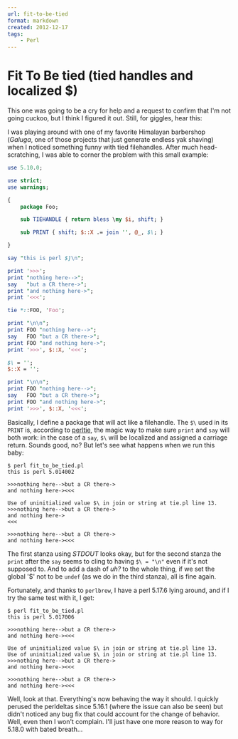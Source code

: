 ```yaml
---
url: fit-to-be-tied
format: markdown
created: 2012-12-17
tags:
    - Perl
---
```


# Fit To Be tied (tied handles and localized $\)

This one was going to be a cry for help and a request to confirm that I'm not
going cuckoo, but I think I figured it out. Still, for giggles, hear this:

I was playing around with one of my favorite Himalayan barbershop (*Galuga*, one
of those projects that just generate endless yak shaving) when I noticed
something funny with tied filehandles. After much head-scratching, I was able
to corner the problem with this small example:


```perl
use 5.10.0;

use strict;
use warnings;

{
    package Foo;

    sub TIEHANDLE { return bless \my $i, shift; }

    sub PRINT { shift; $::X .= join '', @_, $\; } 

}

say "this is perl $]\n";

print '>>>';
print "nothing here-->";
say   "but a CR there->";
print "and nothing here->";
print '<<<';

tie *::FOO, 'Foo';

print "\n\n";
print FOO "nothing here-->";
say   FOO "but a CR there->";
print FOO "and nothing here->";
print '>>>', $::X, '<<<';

$\ = '';
$::X = '';

print "\n\n";
print FOO "nothing here-->";
say   FOO "but a CR there->";
print FOO "and nothing here->";
print '>>>', $::X, '<<<';
```

Basically, I define a package that will act like a filehandle. The `$\` used
in its `PRINT` is, according to [perltie](http://perldoc.perl.org/perltie.html), the magic way to make sure
`print` and `say` will both work: in the case of a `say`, `$\` will be
localized and assigned a carriage return.  Sounds good, no? But let's see what
happens when we run this baby:


```
$ perl fit_to_be_tied.pl 
this is perl 5.014002

>>>nothing here-->but a CR there->
and nothing here-><<<

Use of uninitialized value $\ in join or string at tie.pl line 13.
>>>nothing here-->but a CR there->
and nothing here->
<<<

>>>nothing here-->but a CR there->
and nothing here-><<<
```

The first stanza using *STDOUT* looks okay, but for the second stanza the
`print` after the `say` seems to cling to having `$\ = "\n"` even if it's not
supposed to. And to add a dash of *uh?* to the whole thing, if we set the
global '$\' not to be `undef` (as we do in the third stanza), all is fine
again.

Fortunately, and thanks to `perlbrew`, I have a perl 5.17.6 lying around, and
if I try the same test with it, I get:

```
$ perl fit_to_be_tied.pl 
this is perl 5.017006

>>>nothing here-->but a CR there->
and nothing here-><<<

Use of uninitialized value $\ in join or string at tie.pl line 13.
Use of uninitialized value $\ in join or string at tie.pl line 13.
>>>nothing here-->but a CR there->
and nothing here-><<<

>>>nothing here-->but a CR there->
and nothing here-><<<
```

Well, look at that. Everything's now behaving the way it should. I quickly
perused the perldeltas since 5.16.1 (where the issue can also be seen) but
didn't noticed any bug fix that could account for the change of behavior.
Well, even then I won't complain. I'll just have one more reason to way for
5.18.0 with bated breath...

